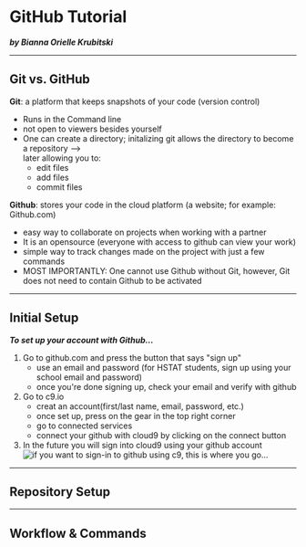 # GitHub Tutorial

_**by Bianna Orielle Krubitski**_

---
## Git vs. GitHub
**Git**: a platform that keeps snapshots of your code (version control)  
* Runs in the Command line 
* not open to viewers besides yourself
* One can create a directory; initalizing git allows the directory to become a repository -->   
later allowing you to:
    * edit files
    * add files
    * commit files

**Github**: stores your code in the cloud platform (a website; for example: Github.com)
* easy way to collaborate on projects when working with a partner
* It is an opensource (everyone with access to github can view your work)
* simple way to track changes made on the project with just a few commands
* MOST IMPORTANTLY: One cannot use Github without Git, however, Git does not need to contain Github to be activated 

---
## Initial Setup
**_To set up your account with Github..._**
1. Go to github.com and press the button that says "sign up"
    * use an email and password (for HSTAT students, sign up using your school email and password)
    * once you're done signing up, check your email and verify with github
2. Go to c9.io
    * creat an account(first/last name, email, password, etc.)
    * once set up, press on the gear in the top right corner
    * go to connected services
    * connect your github with cloud9 by clicking on the connect button
3. In the future you will sign into cloud9 using your github account
![if you want to sign-in to github using c9, this is where you go...](https://www.google.com/search?q=image+of+sign+in+to+github+from+c9.io&espv=2&biw=1438&bih=735&source=lnms&tbm=isch&sa=X&ved=0ahUKEwiTkYHRge3PAhWDPT4KHSZ5BGAQ_AUICCgD#imgdii=F8EPCi65rYia-M%3A%3BF8EPCi65rYia-M%3A%3BK6RbGGvAiIqS9M%3A&imgrc=F8EPCi65rYia-M%3A)
   


---
## Repository Setup



---
## Workflow & Commands